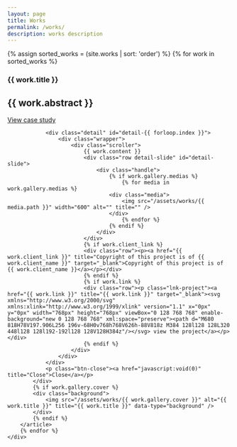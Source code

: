 ```yaml
---
layout: page
title: Works
permalink: /works/
description: works description
---
```


<section class="page-view work-view" id="works-list">
	<div class="handle main">
		{% assign sorted_works = (site.works | sort: 'order') %}
		{% for work in sorted_works %}
		<article>
			<div class="content">
				<h1>{{ work.title }}</h1>
				<h2>{{ work.abstract }}</h2>
				<p class="btn"><a href="javascript:void(0)" title="View case study" data-id="{{ forloop.index }}"><em></em><em></em><span>View case study</span></a></p>
				<div class="layer"></div>

				<div class="detail" id="detail-{{ forloop.index }}">
					<div class="wrapper">
						<div class="scroller">
							{{ work.content }}
							<div class="row detail-slide" id="detail-slide">
								<div class="handle">
									{% if work.gallery.medias %}
										{% for media in work.gallery.medias %}
									<div class="media">
										<img src="/assets/works/{{ media.path }}" width="600" alt="" title="" />
									</div>
										{% endfor %}
									{% endif %}
								</div>
							</div>
							{% if work.client_link %}
							<div class="row"><p><a href="{{ work.client_link }}" title="Copyright of this project is of {{ work.client_name }}" target="_blank">Copyright of this project is of {{ work.client_name }}</a></p></div>
							{% endif %}
							{% if work.link %}
							<div class="row"><p class="lnk-project"><a href="{{ work.link }}" title="{{ work.link }}" target="_blank"><svg xmlns="http://www.w3.org/2000/svg" xmlns:xlink="http://www.w3.org/1999/xlink" version="1.1" x="0px" y="0px" width="768px" height="768px" viewBox="0 128 768 768" enable-background="new 0 128 768 768" xml:space="preserve"><path d="M680 818H78V197.906L256 196v-68H0v768h768V626h-88V818z M384 128l128 128L320 448l128 128l192-192l128 128V128H384z"/></svg> view the project</a></p></div>
							{% endif %}
						</div>
					</div>
				</div>
				<p class="btn-close"><a href="javascript:void(0)" title="Close">Close</a></p>
			</div>
			{% if work.gallery.cover %}
			<div class="background">
				<img src="/assets/works/{{ work.gallery.cover }}" alt="{{ work.title }}" title="{{ work.title }}" data-type="background" />
			</div>
			{% endif %}
		</article>
		{% endfor %}
	</div>
</section>
